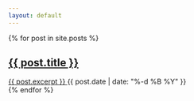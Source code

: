 ```yaml
---
layout: default
---
```


{% for post in site.posts %}
<article class="post">
    <a href="{{ post.url | remove_first:'/'}}">
        <h2>{{ post.title }}</h2>
        {{ post.excerpt }}
    </a>
    <span>{{ post.date | date: "%-d %B %Y" }}</span>
</article>
{% endfor %}